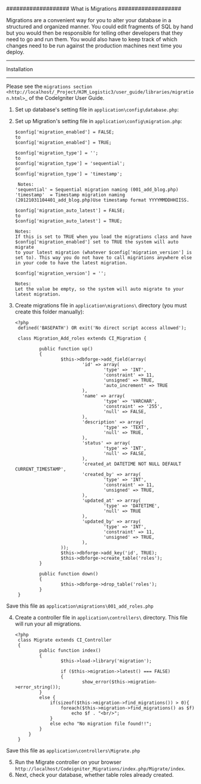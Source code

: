 ###################
What is Migrations
###################

Migrations are a convenient way for you to alter your database in a structured and organized manner. You could edit fragments of SQL by hand but you would then be responsible for telling other developers that they need to go and run them. You would also have to keep track of which changes need to be run against the production machines next time you deploy.

************
Installation
************

Please see the `migrations section <http://localhost/_Project/HJM_Logistic3/user_guide/libraries/migration.html>`_
of the CodeIgniter User Guide.

1. Set up database's setting file in `application\config\database.php`:
2. Set up Migration's setting file in `application\config\migration.php`:

   ```
   $config['migration_enabled'] = FALSE;
   to
   $config['migration_enabled'] = TRUE;
   ```

   ```
   $config['migration_type'] = '';
   to
   $config['migration_type'] = 'sequential';
   or
   $config['migration_type'] = 'timestamp';

    Notes:
   'sequential' = Sequential migration naming (001_add_blog.php)
   'timestamp'  = Timestamp migration naming (20121031104401_add_blog.php)Use timestamp format YYYYMMDDHHIISS.
   ```

   ```
   $config['migration_auto_latest'] = FALSE;
   to
   $config['migration_auto_latest'] = TRUE;
   
   Notes:
   If this is set to TRUE when you load the migrations class and have
   $config['migration_enabled'] set to TRUE the system will auto migrate
   to your latest migration (whatever $config['migration_version'] is
   set to). This way you do not have to call migrations anywhere else
   in your code to have the latest migration.
   ```

   ```
   $config['migration_version'] = '';
   
   Notes:
   Let the value be empty, so the system will auto migrate to your latest migration.
   ```

3. Create migrations file in `application\migrations\` directory (you must create this folder manually):

   ```
   <?php
    defined('BASEPATH') OR exit('No direct script access allowed');

    class Migration_Add_roles extends CI_Migration {

            public function up()
            {
                    $this->dbforge->add_field(array(
                            'id' => array(
                                    'type' => 'INT',
                                    'constraint' => 11,
                                    'unsigned' => TRUE,
                                    'auto_increment' => TRUE
                            ),
                            'name' => array(
                                    'type' => 'VARCHAR',
                                    'constraint' => '255',
                                    'null' => FALSE,
                            ),
                            'description' => array(
                                    'type' => 'TEXT',
                                    'null' => TRUE,
                            ),
                            'status' => array(
                                    'type' => 'INT',
                                    'null' => FALSE,
                            ),
                            'created_at DATETIME NOT NULL DEFAULT CURRENT_TIMESTAMP',
                            'created_by' => array(
                                    'type' => 'INT',
                                    'constraint' => 11,
                                    'unsigned' => TRUE,
                            ),
                            'updated_at' => array(
                                    'type' => 'DATETIME',
                                    'null' => TRUE
                            ),
                            'updated_by' => array(
                                    'type' => 'INT',
                                    'constraint' => 11,
                                    'unsigned' => TRUE,
                            ),
                    ));
                    $this->dbforge->add_key('id', TRUE);
                    $this->dbforge->create_table('roles');
            }

            public function down()
            {
                    $this->dbforge->drop_table('roles');
            }
    }
   ```
Save this file as `application\migrations\001_add_roles.php`

4. Create a controller file in `application\controllers\` directory. This file will run your all migrations.

   ```
   <?php
    class Migrate extends CI_Controller
    {
            public function index()
            {
                    $this->load->library('migration');

                    if ($this->migration->latest() === FALSE)
                    {
                            show_error($this->migration->error_string());
            }
            else {
                if(sizeof($this->migration->find_migrations()) > 0){
                    foreach($this->migration->find_migrations() as $f)
                        echo $f . "<br/>";
                }
                else echo "No migration file found!!";
            }
        }
    }
   ```
Save this file as `application\controllers\Migrate.php`

5. Run the Migrate controller on your browser `http://localhost/Codeigniter_Migrations/index.php/Migrate/index`.
6. Next, check your database, whether table roles already created.